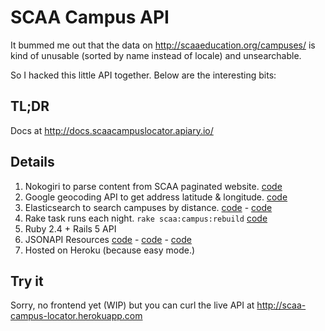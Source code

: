 # SCAA Campus API

It bummed me out that the data on http://scaaeducation.org/campuses/ is kind
of unusable (sorted by name instead of locale) and unsearchable.

So I hacked this little API together. Below are the interesting bits:

## TL;DR

Docs at http://docs.scaacampuslocator.apiary.io/

## Details

1. Nokogiri to parse content from SCAA paginated website.
  [code](lib/scaa/campus/parser.rb)
2. Google geocoding API to get address latitude & longitude.
  [code](lib/scaa/campus/geocoder.rb)
3. Elasticsearch to search campuses by distance.
  [code](lib/scaa/campus/indexer.rb) -
  [code](app/models/campus.rb)
4. Rake task runs each night. `rake scaa:campus:rebuild`
  [code](lib/tasks/scaa/campus.rake)
5. Ruby 2.4 + Rails 5 API
6. JSONAPI Resources
  [code](app/resources/api/v1/campus_resource.rb) -
  [code](app/resources/api/v1/campus_search_resource.rb) -
  [code](app/controllers/api/v1/campuses_controller.rb)
7. Hosted on Heroku (because easy mode.)

## Try it

Sorry, no frontend yet (WIP) but you can curl the
live API at http://scaa-campus-locator.herokuapp.com
